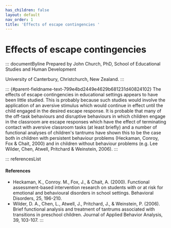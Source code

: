 ```yaml
---
has_children: false
layout: default
nav_order: 1
title: 'Effects of escape contingencies '
---
```

# Effects of escape contingencies 


::: documentByline
Prepared by John Church, PhD, School of Educational Studies and Human
Development

University of Canterbury, Christchurch, New Zealand.
:::

::: {#parent-fieldname-text-799e4bd2449e4629b681231d40824102}
The effects of escape contingencies in educational settings appears to
have been little studied. This is probably because such studies would
involve the application of an aversive stimulus which would continue in
effect until the child engaged in the desired escape response. It is
probable that many of the off-task behaviours and disruptive behaviours
in which children engage in the classroom are escape responses which
have the effect of terminating contact with aversive classroom tasks (at
least briefly) and a number of functional analyses of children's
tantrums have shown this to be the case both in children with persistent
behaviour problems (Heckaman, Conroy, Fox & Chait, 2000) and in children
without behaviour problems (e.g. Lee Wilder, Chen, Atwell, Pritchard &
Weinstein, 2006).
:::

::: referencesList
#### References

-   Heckaman, K., Conroy. M., Fox, J., & Chait, A. (2000). Functional
    assessment-based intervention research on students with or at risk
    for emotional and behavioural disorders in school settings.
    Behavioral Disorders, 25, 196-210.
-   Wilder, D. A., Chen, L., Atwell, J., Pritchard, J., & Weinstein, P.
    (2006). Brief functional analysis and treatment of tantrums
    associated with transitions in preschool children. Journal of
    Applied Behavior Analysis, 39, 103-107.
:::

